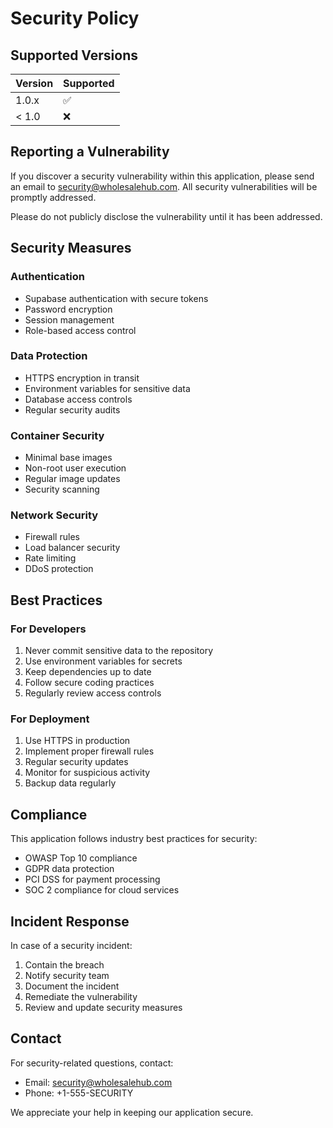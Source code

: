 # Security Policy

## Supported Versions

| Version | Supported          |
| ------- | ------------------ |
| 1.0.x   | :white_check_mark: |
| < 1.0   | :x:                |

## Reporting a Vulnerability

If you discover a security vulnerability within this application, please send an email to security@wholesalehub.com. All security vulnerabilities will be promptly addressed.

Please do not publicly disclose the vulnerability until it has been addressed.

## Security Measures

### Authentication

- Supabase authentication with secure tokens
- Password encryption
- Session management
- Role-based access control

### Data Protection

- HTTPS encryption in transit
- Environment variables for sensitive data
- Database access controls
- Regular security audits

### Container Security

- Minimal base images
- Non-root user execution
- Regular image updates
- Security scanning

### Network Security

- Firewall rules
- Load balancer security
- Rate limiting
- DDoS protection

## Best Practices

### For Developers

1. Never commit sensitive data to the repository
2. Use environment variables for secrets
3. Keep dependencies up to date
4. Follow secure coding practices
5. Regularly review access controls

### For Deployment

1. Use HTTPS in production
2. Implement proper firewall rules
3. Regular security updates
4. Monitor for suspicious activity
5. Backup data regularly

## Compliance

This application follows industry best practices for security:

- OWASP Top 10 compliance
- GDPR data protection
- PCI DSS for payment processing
- SOC 2 compliance for cloud services

## Incident Response

In case of a security incident:

1. Contain the breach
2. Notify security team
3. Document the incident
4. Remediate the vulnerability
5. Review and update security measures

## Contact

For security-related questions, contact:

- Email: security@wholesalehub.com
- Phone: +1-555-SECURITY

We appreciate your help in keeping our application secure.